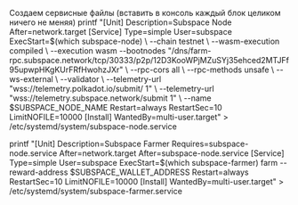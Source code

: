 Создаем сервисные файлы (вставить в консоль каждый блок целиком ничего не меняя)
printf "[Unit]
Description=Subspace Node
After=network.target
[Service]
Type=simple
User=subspace
ExecStart=$(which subspace-node) \\
            --chain testnet \\
            --wasm-execution compiled \\
            --execution wasm --bootnodes \"/dns/farm-rpc.subspace.network/tcp/30333/p2p/12D3KooWPjMZuSYj35ehced2MTJFf95upwpHKgKUrFRfHwohzJXr\" \\
            --rpc-cors all \\
            --rpc-methods unsafe \\
            --ws-external \\
            --validator \\
            --telemetry-url \"wss://telemetry.polkadot.io/submit/ 1\" \\
            --telemetry-url \"wss://telemetry.subspace.network/submit 1\" \\
            --name $SUBSPACE_NODE_NAME
Restart=always
RestartSec=10
LimitNOFILE=10000
[Install]
WantedBy=multi-user.target" > /etc/systemd/system/subspace-node.service


printf "[Unit]
Description=Subspace Farmer
Requires=subspace-node.service
After=network.target
After=subspace-node.service
[Service]
Type=simple
User=subspace
ExecStart=$(which subspace-farmer) farm --reward-address $SUBSPACE_WALLET_ADDRESS
Restart=always
RestartSec=10
LimitNOFILE=10000
[Install]
WantedBy=multi-user.target" > /etc/systemd/system/subspace-farmer.service
